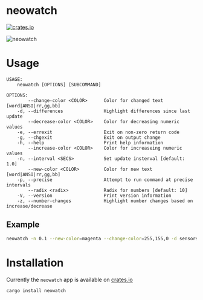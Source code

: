 # neowatch

[![crates.io](https://img.shields.io/badge/crates.io-v0.2.1-green)](https://crates.io/crates/neowatch)

![neowatch](https://user-images.githubusercontent.com/19900308/139555685-2d683646-1745-4cd5-a299-dcf5219108c0.gif)


# Usage
```
USAGE:
    neowatch [OPTIONS] [SUBCOMMAND]

OPTIONS:
        --change-color <COLOR>      Color for changed text [word|ANSI|rr,gg,bb]
    -d, --differences               Highlight differences since last update
        --decrease-color <COLOR>    Color for decreasing numeric values
    -e, --errexit                   Exit on non-zero return code
    -g, --chgexit                   Exit on output change
    -h, --help                      Print help information
        --increase-color <COLOR>    Color for increaseing numeric values
    -n, --interval <SECS>           Set update insterval [default: 1.0]
        --new-color <COLOR>         Color for new text [word|ANSI|rr,gg,bb]
    -p, --precise                   Attempt to run command at precise intervals
        --radix <radix>             Radix for numbers [default: 10]
    -V, --version                   Print version information
    -z, --number-changes            Highlight number changes based on increase/decrease
```

## Example
```bash
neowatch -n 0.1 --new-color=magenta --change-color=255,155,0 -d sensors

```

# Installation
Currently the `neowatch` app is available on [crates.io](https://crates.io/crates/neowatch)
```bash
cargo install neowatch
```
